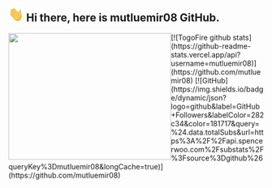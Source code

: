<h2><img src="https://raw.githubusercontent.com/ABSphreak/ABSphreak/master/gifs/Hi.gif" width="30px"> Hi there, here is mutluemir08 GitHub.</h2>
<img align='left' src='https://usercontent.one/wp/www.kircicekleri.com/wp-content/grand-media/image/aslan.gif' width='320' height='250'>
[![TogoFire github stats](https://github-readme-stats.vercel.app/api?username=mutluemir08)](https://github.com/mutluemir08)
[![GitHub](https://img.shields.io/badge/dynamic/json?logo=github&label=GitHub+Followers&labelColor=282c34&color=181717&query=%24.data.totalSubs&url=https%3A%2F%2Fapi.spencerwoo.com%2Fsubstats%2F%3Fsource%3Dgithub%26queryKey%3Dmutluemir08&longCache=true)](https://github.com/mutluemir08)

